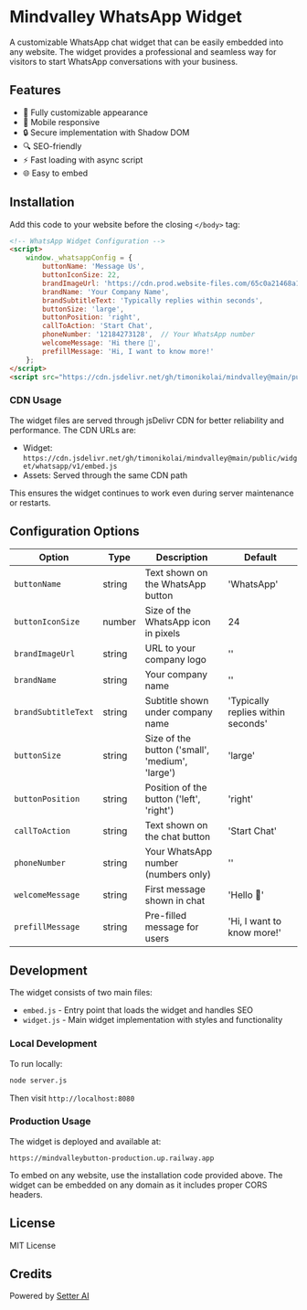 # Mindvalley WhatsApp Widget

A customizable WhatsApp chat widget that can be easily embedded into any website. The widget provides a professional and seamless way for visitors to start WhatsApp conversations with your business.

## Features

- 🎨 Fully customizable appearance
- 📱 Mobile responsive
- 🔒 Secure implementation with Shadow DOM
- 🔍 SEO-friendly
- ⚡ Fast loading with async script
- 🌐 Easy to embed

## Installation

Add this code to your website before the closing `</body>` tag:

```html
<!-- WhatsApp Widget Configuration -->
<script>
    window._whatsappConfig = {
        buttonName: 'Message Us',
        buttonIconSize: 22,
        brandImageUrl: 'https://cdn.prod.website-files.com/65c0a21468a11124c832dc8b/67b40795a14ebddfa715cbe0_unnamed.webp',
        brandName: 'Your Company Name',
        brandSubtitleText: 'Typically replies within seconds',
        buttonSize: 'large',
        buttonPosition: 'right',
        callToAction: 'Start Chat',
        phoneNumber: '12184273128',  // Your WhatsApp number
        welcomeMessage: 'Hi there 👋',
        prefillMessage: 'Hi, I want to know more!'
    };
</script>
<script src="https://cdn.jsdelivr.net/gh/timonikolai/mindvalley@main/public/widget/whatsapp/v1/embed.js" async></script>
```

### CDN Usage
The widget files are served through jsDelivr CDN for better reliability and performance. The CDN URLs are:
- Widget: `https://cdn.jsdelivr.net/gh/timonikolai/mindvalley@main/public/widget/whatsapp/v1/embed.js`
- Assets: Served through the same CDN path

This ensures the widget continues to work even during server maintenance or restarts.

## Configuration Options

| Option | Type | Description | Default |
|--------|------|-------------|---------|
| `buttonName` | string | Text shown on the WhatsApp button | 'WhatsApp' |
| `buttonIconSize` | number | Size of the WhatsApp icon in pixels | 24 |
| `brandImageUrl` | string | URL to your company logo | '' |
| `brandName` | string | Your company name | '' |
| `brandSubtitleText` | string | Subtitle shown under company name | 'Typically replies within seconds' |
| `buttonSize` | string | Size of the button ('small', 'medium', 'large') | 'large' |
| `buttonPosition` | string | Position of the button ('left', 'right') | 'right' |
| `callToAction` | string | Text shown on the chat button | 'Start Chat' |
| `phoneNumber` | string | Your WhatsApp number (numbers only) | '' |
| `welcomeMessage` | string | First message shown in chat | 'Hello 👋' |
| `prefillMessage` | string | Pre-filled message for users | 'Hi, I want to know more!' |

## Development

The widget consists of two main files:
- `embed.js` - Entry point that loads the widget and handles SEO
- `widget.js` - Main widget implementation with styles and functionality

### Local Development
To run locally:
```bash
node server.js
```
Then visit `http://localhost:8080`

### Production Usage
The widget is deployed and available at:
```
https://mindvalleybutton-production.up.railway.app
```

To embed on any website, use the installation code provided above. The widget can be embedded on any domain as it includes proper CORS headers.

## License

MIT License

## Credits

Powered by [Setter AI](https://www.trysetter.com) 